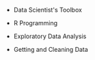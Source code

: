 * Data Scientist's Toolbox

* R Programming

* Exploratory Data Analysis

* Getting and Cleaning Data
